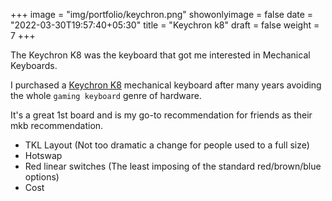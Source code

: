 +++
image = "img/portfolio/keychron.png"
showonlyimage = false
date = "2022-03-30T19:57:40+05:30"
title = "Keychron k8"
draft = false
weight = 7
+++

The Keychron K8 was the keyboard that got me interested in Mechanical Keyboards.
<!--more-->

I purchased a [Keychron K8](https://www.keychron.com/pages/keychron-k8-wireless-mechanical-keyboard) mechanical keyboard after many years avoiding the whole `gaming keyboard` genre of hardware.

It's a great 1st board and is my go-to recommendation for friends as their mkb recommendation.

- TKL Layout (Not too dramatic a change for people used to a full size)
- Hotswap
- Red linear switches (The least imposing of the standard red/brown/blue options)
- Cost